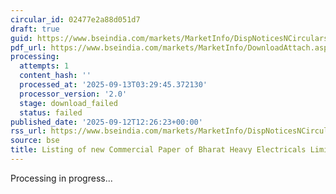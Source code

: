 ```yaml
---
circular_id: 02477e2a88d051d7
draft: true
guid: https://www.bseindia.com/markets/MarketInfo/DispNoticesNCirculars.aspx?Noticeid={E093CD5C-D293-4FD3-BC69-CF5D1054037A}&noticeno=20250912-83&dt=09/12/2025&icount=83&totcount=103&flag=0
pdf_url: https://www.bseindia.com/markets/MarketInfo/DownloadAttach.aspx?id=20250912-83&attachedId=
processing:
  attempts: 1
  content_hash: ''
  processed_at: '2025-09-13T03:29:45.372130'
  processor_version: '2.0'
  stage: download_failed
  status: failed
published_date: '2025-09-12T12:26:23+00:00'
rss_url: https://www.bseindia.com/markets/MarketInfo/DispNoticesNCirculars.aspx?Noticeid={E093CD5C-D293-4FD3-BC69-CF5D1054037A}&noticeno=20250912-83&dt=09/12/2025&icount=83&totcount=103&flag=0
source: bse
title: Listing of new Commercial Paper of Bharat Heavy Electricals Limited
---
```


Processing in progress...
